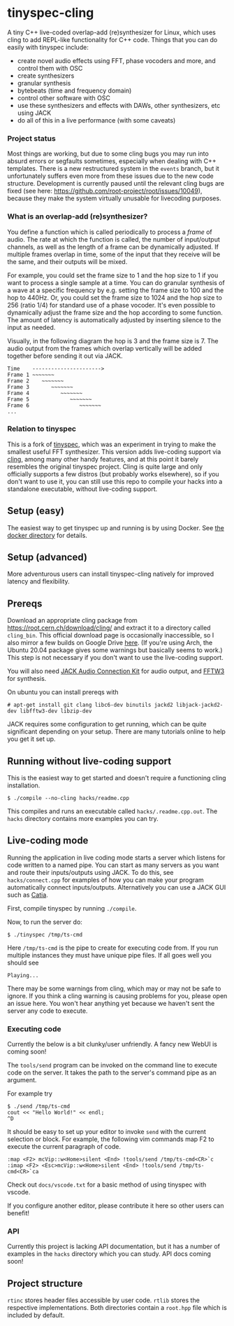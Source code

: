 # tinyspec-cling
A tiny C++ live-coded overlap-add (re)synthesizer for Linux, which uses cling to add REPL-like functionality for C++ code.
Things that you can do easily with tinyspec include:

 - create novel audio effects using FFT, phase vocoders and more, and control them with OSC
 - create synthesizers
 - granular synthesis
 - bytebeats (time and frequency domain)
 - control other software with OSC
 - use these synthesizers and effects with DAWs, other synthesizers, etc using JACK
 - do all of this in a live performance (with some caveats)

### Project status ###
Most things are working, but due to some cling bugs you may run into absurd errors or segfaults sometimes,
especially when dealing with C++ templates.
There is a new restructured system in the `events` branch, but it unfortunately suffers even more from these issues due
to the new code structure. Development is currently paused until the relevant cling bugs are fixed (see here: https://github.com/root-project/root/issues/10049),
because they make the system virtually unusable for livecoding purposes.

### What is an overlap-add (re)synthesizer?
You define a function which is called periodically to process a *frame* of audio.
The rate at which the function is called, the number of input/output channels,
as well as the length of a frame can be dynamically adjusted.
If multiple frames overlap in time, some of the input that they receive will be the same, and their outputs will be mixed.

For example, you could set the frame size to 1 and the hop size to 1 if you want to process a single sample at a time.
You can do granular synthesis of a wave at a specific frequency by e.g. setting the frame size to 100 and the hop to 440Hz.
Or, you could set the frame size to 1024 and the hop size to 256 (ratio 1/4) for standard use of a phase vocoder.
It's even possible to dynamically adjust the frame size and the hop according to some function. The amount of latency is automatically
adjusted by inserting silence to the input as needed.

Visually, in the following diagram the hop is 3 and the frame size is 7.
The audio output from the frames which overlap vertically will be added together before sending it out via JACK.
```
Time    ---------------------->
Frame 1 ~~~~~~~
Frame 2    ~~~~~~~
Frame 3       ~~~~~~~
Frame 4          ~~~~~~~
Frame 5             ~~~~~~~
Frame 6                ~~~~~~~
...
```

### Relation to tinyspec 
This is a fork of [tinyspec](https://github.com/nwoeanhinnogaehr/tinyspec), which was an experiment in trying to make the smallest useful FFT synthesizer.
This version adds live-coding support via [cling](https://root.cern.ch/cling), among many other handy features, and at this point it
barely resembles the original tinyspec project.
Cling is quite large and only officially supports a few distros (but probably works elsewhere),
so if you don't want to use it, you can still use this repo
to compile your hacks into a standalone executable, without live-coding support.

## Setup (easy)
The easiest way to get tinyspec up and running is by using Docker. See [the docker directory](docker/) for details.

## Setup (advanced)
More adventurous users can install tinyspec-cling natively for improved latency and flexibility.

## Prereqs
Download an appropriate cling package from https://root.cern.ch/download/cling/
and extract it to a directory called `cling_bin`.
This official download page is occasionally inaccessible, so I also mirror a few builds on Google Drive [here](https://drive.google.com/drive/u/0/folders/1rrKMifdHjtKAVMU_HgxeNZyY4uBvwpvp).
(If you're using Arch, the Ubuntu 20.04 package gives some warnings but basically seems to work.)
This step is not necessary if you don't want to use the live-coding support.

You will also need 
[JACK Audio Connection Kit](http://www.jackaudio.org/) for audio output, and [FFTW3](http://www.fftw.org/) for synthesis.

On ubuntu you can install prereqs with
```
# apt-get install git clang libc6-dev binutils jackd2 libjack-jackd2-dev libfftw3-dev libzip-dev
```
JACK requires some configuration to get running, which can be quite significant depending on your setup.
There are many tutorials online to help you get it set up.

## Running without live-coding support
This is the easiest way to get started and doesn't require a functioning cling installation.
```
$ ./compile --no-cling hacks/readme.cpp
```
This compiles and runs an executable called `hacks/.readme.cpp.out`.
The `hacks` directory contains more examples you can try.

## Live-coding mode
Running the application in live coding mode starts a server which listens for code written to a named pipe.
You can start as many servers as you want and route their inputs/outputs using
JACK. To do this, see `hacks/connect.cpp` for examples of how you can make your program automatically connect inputs/outputs.
Alternatively you can use a JACK GUI such as [Catia](https://kx.studio/Applications:Catia).

First, compile tinyspec by running `./compile`.

Now, to run the server do:
```
$ ./tinyspec /tmp/ts-cmd
```
Here `/tmp/ts-cmd` is the pipe to create for executing code from.
If you run multiple instances they must have unique pipe files.
If all goes well you should see
```
Playing...
```
There may be some warnings from cling, which may or may not be safe to ignore.
If you think a cling warning is causing problems for you, please open an issue here.
You won't hear anything yet because we haven't sent the server any code to execute.

### Executing code
Currently the below is a bit clunky/user unfriendly. A fancy new WebUI is coming soon!

The `tools/send` program can be invoked on the command line to execute code on the server.
It takes the path to the server's command pipe as an argument.

For example try
```
$ ./send /tmp/ts-cmd
cout << "Hello World!" << endl;
^D
```

It should be easy to set up your editor to invoke `send` with the current selection or block.
For example, the following vim commands map F2 to execute the current paragraph of code.
```
:map <F2> mcVip::w<Home>silent <End> !tools/send /tmp/ts-cmd<CR>`c
:imap <F2> <Esc>mcVip::w<Home>silent <End> !tools/send /tmp/ts-cmd<CR>`ca
```
Check out `docs/vscode.txt` for a basic method of using tinyspec with vscode.

If you configure another editor, please contribute it here so other users can benefit!

### API

Currently this project is lacking API documentation, but it has a number of examples
in the `hacks` directory which you can study. API docs coming soon!

## Project structure

`rtinc` stores header files accessible by user code.
`rtlib` stores the respective implementations. Both directories contain a `root.hpp` file which is included by default.

